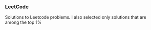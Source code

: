 ### LeetCode

Solutions to Leetcode problems. I also selected only solutions that are among the top 1%
